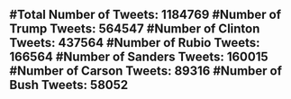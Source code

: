 #Total Number of Tweets: 1184769 
#Number of Trump Tweets: 564547
#Number of Clinton Tweets: 437564
#Number of Rubio Tweets: 166564
#Number of Sanders Tweets: 160015
#Number of Carson Tweets: 89316
#Number of Bush Tweets: 58052
---

